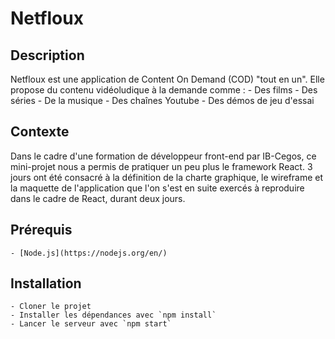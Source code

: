 # Netfloux

## Description

Netfloux est une application de Content On Demand (COD) "tout en un". Elle propose du contenu vidéoludique à la demande comme : - Des films - Des séries - De la musique - Des chaînes Youtube - Des démos de jeu d'essai

## Contexte

Dans le cadre d'une formation de développeur front-end par IB-Cegos, ce mini-projet nous a permis de pratiquer un peu plus le framework React. 3 jours ont été consacré à la définition de la charte graphique, le wireframe et la maquette de l'application que l'on s'est en suite exercés à reproduire dans le cadre de React, durant deux jours.

## Prérequis

    - [Node.js](https://nodejs.org/en/)

## Installation

    - Cloner le projet
    - Installer les dépendances avec `npm install`
    - Lancer le serveur avec `npm start`
